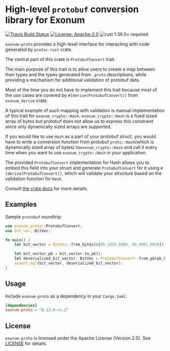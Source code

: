 # High-level `protobuf` conversion library for Exonum

[![Travis Build Status](https://img.shields.io/travis/exonum/exonum/master.svg?label=Linux%20Build)](https://travis-ci.com/exonum/exonum)
[![License: Apache-2.0](https://img.shields.io/github/license/exonum/exonum.svg)](https://github.com/exonum/exonum/blob/master/LICENSE)
![rust 1.36.0+ required](https://img.shields.io/badge/rust-1.36.0+-blue.svg?label=Required%20Rust)

`exonum-proto` provides a high-level interface for interacting with code
generated by `protoc-rust` crate.

The central part of this crate is `ProtobufConvert` trait.

The main purpose of this trait is to allow users to create
a map between their types and the types generated from `.proto`
descriptions, while providing a mechanism for additional
validation of protobuf data.

Most of the time you do not have to implement this trait because most
of the use cases are covered by `#[derive(ProtobufConvert)]`
from `exonum_derive` crate.

A typical example of such mapping with validation is manual implementation
of this trait for `exonum_crypto::Hash`. `exonum_crypto::Hash` is a fixed
sized array of bytes but protobuf does not allow us to express this
constraint since only dynamically sized arrays are supported.

If you would like to use `Hash` as a part of your protobuf struct, you would
have to write a conversion function from protobuf `proto::Hash`(which
is dynamically sized array of bytes) to`exonum_crypto::Hash` and call
it every time when you want to use `exonum_crypto::Hash` in your application.

The provided `ProtobufConvert` implementation for Hash allows you to embed
this field into your struct and generate `ProtobufConvert` for it using
`#[derive(ProtobufConvert)]`, which will validate your structure based on the
validation function for `Hash`.

Consult [the crate docs](https://docs.rs/exonum-proto) for more details.

## Examples

Sample `protobuf` roundtrip:

```rust
use exonum_proto::ProtobufConvert;
use bit_vec::BitVec;

fn main() {
    let bit_vector = BitVec::from_bytes(&[0b_1010_0000, 0b_0001_0010]);

    let bit_vector_pb = bit_vector.to_pb();
    let deserialized_bit_vector: BitVec = ProtobufConvert::from_pb(pb_bv).unwrap();
    assert_eq!(bit_vector, deserialized_bit_vector);
}
```

## Usage

Include `exonum-proto` as a dependency in your `Cargo.toml`:

```toml
[dependencies]
exonum-proto = "0.13.0-rc.2"
```

## License

`exonum-proto` is licensed under the Apache License (Version 2.0).
See [LICENSE](LICENSE) for details.
